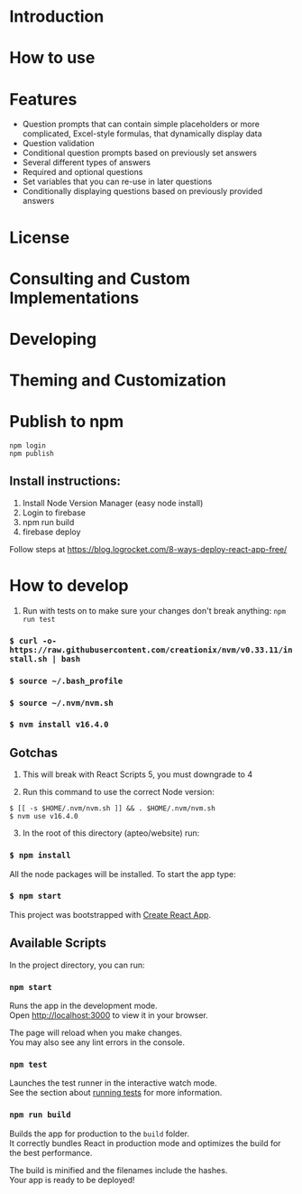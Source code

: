 # Introduction

# How to use

# Features
- Question prompts that can contain simple placeholders or more complicated, Excel-style formulas, that dynamically display data
- Question validation
- Conditional question prompts based on previously set answers
- Several different types of answers
- Required and optional questions
- Set variables that you can re-use in later questions
- Conditionally displaying questions based on previously provided answers

# License

# Consulting and Custom Implementations

# Developing

# Theming and Customization

# Publish to npm

```
npm login
npm publish
```

## Install instructions:
1. Install Node Version Manager (easy node install)
2. Login to firebase
3. npm run build
4. firebase deploy

Follow steps at https://blog.logrocket.com/8-ways-deploy-react-app-free/

# How to develop

1. Run with tests on to make sure your changes don't break anything: `npm run test`

### `$ curl -o- https://raw.githubusercontent.com/creationix/nvm/v0.33.11/install.sh | bash`

### `$ source ~/.bash_profile`

### `$ source ~/.nvm/nvm.sh`

### `$ nvm install v16.4.0`

## Gotchas

1. This will break with React Scripts 5, you must downgrade to 4

2. Run this command to use the correct Node version:

 ```
$ [[ -s $HOME/.nvm/nvm.sh ]] && . $HOME/.nvm/nvm.sh
$ nvm use v16.4.0
```

3. In the root of this directory (apteo/website) run:

### `$ npm install`

All the node packages will be installed. To start the app type:

### `$ npm start`

This project was bootstrapped with [Create React App](https://github.com/facebook/create-react-app).

## Available Scripts

In the project directory, you can run:

### `npm start`

Runs the app in the development mode.\
Open [http://localhost:3000](http://localhost:3000) to view it in your browser.

The page will reload when you make changes.\
You may also see any lint errors in the console.

### `npm test`

Launches the test runner in the interactive watch mode.\
See the section about [running tests](https://facebook.github.io/create-react-app/docs/running-tests) for more information.

### `npm run build`

Builds the app for production to the `build` folder.\
It correctly bundles React in production mode and optimizes the build for the best performance.

The build is minified and the filenames include the hashes.\
Your app is ready to be deployed!